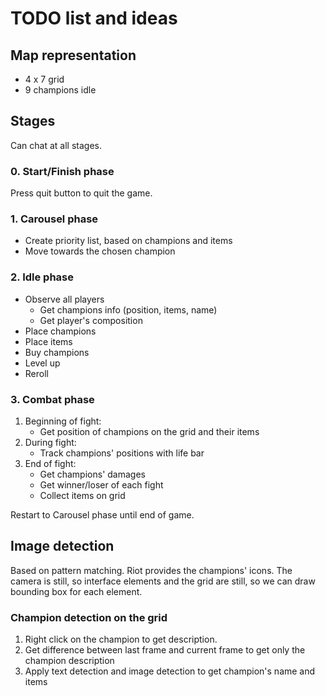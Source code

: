 # TODO list and ideas

## Map representation
* 4 x 7 grid
* 9 champions idle

## Stages

Can chat at all stages.

### 0. Start/Finish phase
Press quit button to quit the game.

### 1. Carousel phase
* Create priority list, based on champions and items
* Move towards the chosen champion

### 2. Idle phase
* Observe all players
   * Get champions info (position, items, name)
   * Get player's composition
* Place champions
* Place items
* Buy champions
* Level up
* Reroll

### 3. Combat phase
1. Beginning of fight:
    * Get position of champions on the grid and their items
2. During fight:
    * Track champions' positions with life bar
3. End of fight:
    * Get champions' damages
    * Get winner/loser of each fight
    * Collect items on grid
    
Restart to Carousel phase until end of game.


## Image detection

Based on pattern matching. Riot provides the champions' icons.
The camera is still, so interface elements and the grid are still, so we can draw bounding box for each element.

### Champion detection on the grid
1. Right click on the champion to get description.
2. Get difference between last frame and current frame to get only the champion description
3. Apply text detection and image detection to get champion's name and items

